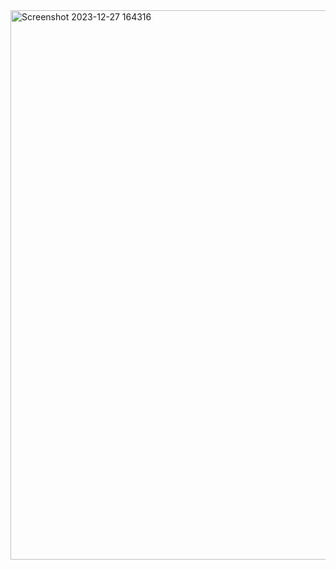<img width="879" alt="Screenshot 2023-12-27 164316" src="https://github.com/aslan-asilon34/node_js_crud_operation/assets/118856601/5f7bb1d2-bfa6-4b09-82de-9cd1e658d317">
